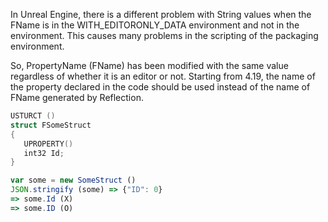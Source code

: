 In Unreal Engine, there is a different problem with String values when the FName is in the WITH_EDITORONLY_DATA environment and not in the environment. This causes many problems in the scripting of the packaging environment.

So, PropertyName (FName) has been modified with the same value regardless of whether it is an editor or not. Starting from 4.19, the name of the property declared in the code should be used instead of the name of FName generated by Reflection.

```cpp
USTURCT ()
struct FSomeStruct
{
   UPROPERTY()
   int32 Id;
}
```

```js
var some = new SomeStruct ()
JSON.stringify (some) => {"ID": 0}
=> some.Id (X)
=> some.ID (O)

```